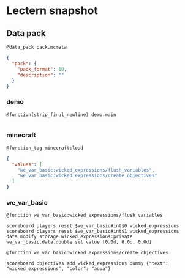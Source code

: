 # Lectern snapshot

## Data pack

`@data_pack pack.mcmeta`

```json
{
  "pack": {
    "pack_format": 10,
    "description": ""
  }
}
```

### demo

`@function(strip_final_newline) demo:main`

```mcfunction

```

### minecraft

`@function_tag minecraft:load`

```json
{
  "values": [
    "we_var_basic:wicked_expressions/flush_variables",
    "we_var_basic:wicked_expressions/create_objectives"
  ]
}
```

### we_var_basic

`@function we_var_basic:wicked_expressions/flush_variables`

```mcfunction
scoreboard players reset $we_var_basic#int$0 wicked_expressions
scoreboard players reset $we_var_basic#int$1 wicked_expressions
data modify storage wicked_expressions:private we_var_basic.data.double set value [0.0d, 0.0d, 0.0d]
```

`@function we_var_basic:wicked_expressions/create_objectives`

```mcfunction
scoreboard objectives add wicked_expressions dummy {"text": "wicked_expressions", "color": "aqua"}
```
